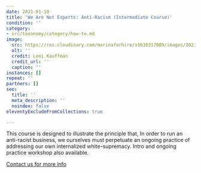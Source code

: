 ```yaml
---
date: 2021-01-10
title: 'We Are Not Experts: Anti-Racism (Intermediate Course)'
condition: ''
category:
- src/taxonomy/category/how-to.md
image:
  src: https://res.cloudinary.com/marinaforhire/v1610317089/images/2021/01/Fresh_Folk_-_Coffee_Chat_wzt42s.png
  alt: ''
  credit: Leni Kauffman
  credit_url: ''
  caption: ''
instances: []
repeat: ''
partners: []
seo:
  title: ''
  meta_description: ''
  noindex: false
eleventyExcludeFromCollections: true

---
```

This course is designed to illustrate the principle that, In order to run an anti-racist business, we ourselves must perpetuate an ongoing practice of addressing our own internalized white-supremacy. Intro and ongoing practice workshop also available.

[Contact us for more info](https://marinaforhire.com/contact/)